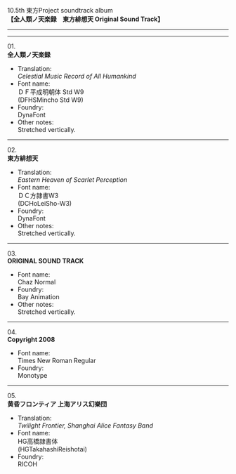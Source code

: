 10.5th 東方Project soundtrack album  
**【全人類ノ天楽録　東方緋想天 Original Sound Track】**

---  
---

01\.  
**全人類ノ天楽録**
  - Translation:  
*Celestial Music Record of All Humankind*
  - Font name:  
ＤＦ平成明朝体 Std W9  
(DFHSMincho Std W9)
  - Foundry:  
DynaFont
  - Other notes:  
Stretched vertically.

---

02\.  
**東方緋想天**
  - Translation:  
*Eastern Heaven of Scarlet Perception*
  - Font name:  
ＤＣ方隷書W3  
(DCHoLeiSho-W3)
  - Foundry:  
DynaFont
  - Other notes:  
Stretched vertically.

---

03\.  
**ORIGINAL SOUND TRACK**
  - Font name:  
Chaz Normal
  - Foundry:  
Bay Animation
  - Other notes:  
Stretched vertically.

---

04\.  
**Copyright 2008**
  - Font name:  
Times New Roman Regular
  - Foundry:  
Monotype

---

05\.  
**黄昏フロンティア 上海アリス幻樂団**
  - Translation:  
*Twilight Frontier, Shanghai Alice Fantasy Band*
  - Font name:  
HG高橋隷書体  
(HGTakahashiReishotai)
  - Foundry:  
RICOH
